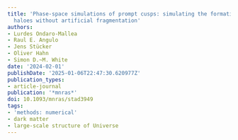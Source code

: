 ```yaml
---
title: 'Phase-space simulations of prompt cusps: simulating the formation of the first
  haloes without artificial fragmentation'
authors:
- Lurdes Ondaro-Mallea
- Raul E. Angulo
- Jens Stücker
- Oliver Hahn
- Simon D.~M. White
date: '2024-02-01'
publishDate: '2025-01-06T22:47:30.620977Z'
publication_types:
- article-journal
publication: '*mnras*'
doi: 10.1093/mnras/stad3949
tags:
- 'methods: numerical'
- dark matter
- large-scale structure of Universe
---
```

